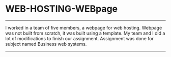 # WEB-HOSTING-WEBpage

*************************************************************************************

I worked in a team of five members, a webpage for web hosting. Webpage was not built from scratch, it was built using a template. 
My team and I did a lot of modifications to finish our assignment. 
Assignment was done for subject named Business web systems. 

**************************************************************************************

